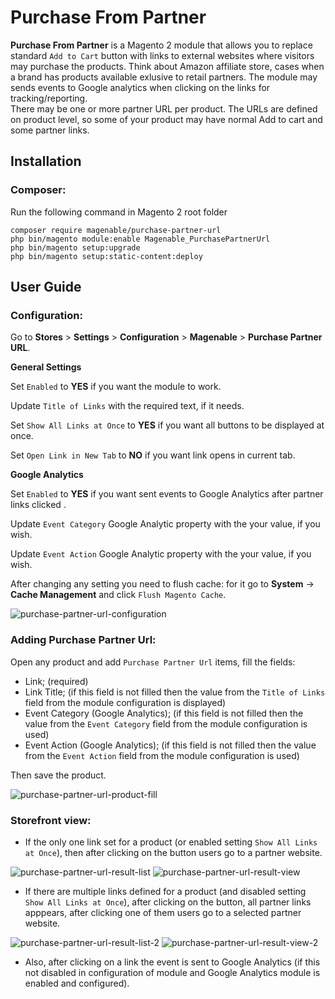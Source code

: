 # Purchase From Partner

**Purchase From Partner** is a Magento 2 module that allows you to replace standard `Add to Cart` button with links to external websites where visitors may purchase the products. Think about Amazon affiliate store, cases when a brand has products available exlusive to retail partners. The module may sends events to Google analytics when clicking on the links for tracking/reporting.<br>
There may be one or more partner URL per product. The URLs are defined on product level, so some of your product may have normal Add to cart and some partner links.


## Installation

### Composer:

Run the following command in Magento 2 root folder

```
composer require magenable/purchase-partner-url
php bin/magento module:enable Magenable_PurchasePartnerUrl
php bin/magento setup:upgrade
php bin/magento setup:static-content:deploy
```

## User Guide

### Configuration:

Go to **Stores** > **Settings** > **Configuration** > **Magenable** > **Purchase Partner URL**.

**General Settings**

Set `Enabled` to **YES** if you want the module to work.

Update `Title of Links` with the required text, if it needs.

Set `Show All Links at Once` to **YES** if you want all buttons to be displayed at once.

Set `Open Link in New Tab` to **NO** if you want link opens in current tab.

**Google Analytics**

Set `Enabled` to **YES** if you want sent events to Google Analytics after partner links clicked .

Update `Event Category` Google Analytic property with the your value, if you wish.

Update `Event Action` Google Analytic property with the your value, if you wish.

After changing any setting you need to flush cache: for it go to **System** -> **Cache Management** and click `Flush Magento Cache`.

![purchase-partner-url-configuration](https://user-images.githubusercontent.com/34573954/131064786-b6c17755-596f-47a7-8f68-15c2ff3276bf.png)

### Adding Purchase Partner Url:

Open any product and add `Purchase Partner Url` items, fill the fields:

- Link; (required)
- Link Title; (if this field is not filled then the value from the `Title of Links` field from the module configuration is displayed)
- Event Category (Google Analytics); (if this field is not filled then the value from the `Event Category` field from the module configuration is used)
- Event Action (Google Analytics); (if this field is not filled then the value from the `Event Action` field from the module configuration is used)

Then save the product.

![purchase-partner-url-product-fill](https://user-images.githubusercontent.com/34573954/130890434-4b452349-5170-41f0-8b85-2d72d164ed90.png)

### Storefront view:

- If the only one link set for a product (or enabled setting `Show All Links at Once`), then after clicking on the button users go to a partner website.

![purchase-partner-url-result-list](https://user-images.githubusercontent.com/34573954/131065580-af76c1df-eecd-4007-a67a-cc99ac64d12c.png)
![purchase-partner-url-result-view](https://user-images.githubusercontent.com/34573954/131065583-a9b30954-298e-4ea6-b17b-6f6d1612d657.png)

- If there are multiple links defined for a product (and disabled setting `Show All Links at Once`), after clicking on the button, all partner links apppears, after clicking one of them users go to a selected partner website.

![purchase-partner-url-result-list-2](https://user-images.githubusercontent.com/34573954/131065629-91150165-1fec-4419-83e7-97df49cd602e.png)
![purchase-partner-url-result-view-2](https://user-images.githubusercontent.com/34573954/131065635-dd53d9a2-2c06-46d4-9e75-3708e980959d.png)

- Also, after clicking on a link the event is sent to Google Analytics (if this not disabled in configuration of module and Google Analytics module is enabled and configured).
